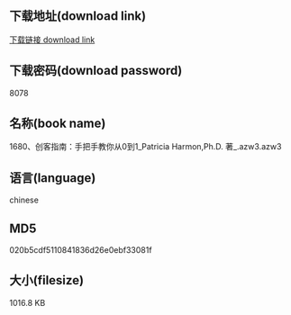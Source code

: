 ## 下载地址(download link)
[下载链接 download link](https://voluble-croquembouche-d321dc.netlify.app/?s=1680%E3%80%81%E5%88%9B%E5%AE%A2%E6%8C%87%E5%8D%97%EF%BC%9A%E6%89%8B%E6%8A%8A%E6%89%8B%E6%95%99%E4%BD%A0%E4%BB%8E0%E5%88%B01_Patricia+Harmon%2CPh.D.+%E8%91%97_.azw3)

## 下载密码(download password)
8078

## 名称(book name)
1680、创客指南：手把手教你从0到1_Patricia Harmon,Ph.D. 著_.azw3.azw3

## 语言(language)
chinese

## MD5
020b5cdf5110841836d26e0ebf33081f

## 大小(filesize)
1016.8 KB
